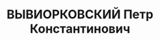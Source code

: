 ---
title: ВЫВИОРКОВСКИЙ Петр Константинович
description: "1890 року народження, м. Кременчук Харківської області, українець, освіта\
  \ вища, безпартійний. Проживав: м. Краматорськ Донецької області, 16 дільниця, буд.№\
  \ 12, кв. 14. Начальник пресового цеху заводу ім. Сталіна. \n  Заарештований 8 червня\
  \ 1937 року. Засуджений виїзною сесією військової колегії Верховного Суду СРСР у\
  \ м. Києві до розстрілу. Вирок приведено до виконання у м. Києві 30 жовтня 1937\
  \ року. \n  Реабілітований) 1958 році."
---